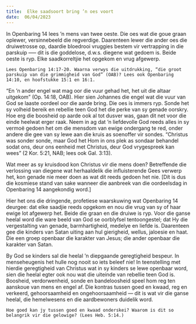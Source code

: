 ```yaml
---
title:  Elke saadsoort bring ’n oes voort
date:  06/04/2023
---
```


In Openbaring 14 lees ’n mens van twee oeste. Die oes wat die goue graan oplewer, versinnebeeld die regverdige. Daarenteen lewer die ander oes die druiwetrosse op, daardie bloedrooi vruggies bestem vir vertrapping in die parskuip –— dit is die goddelose, d.w.s. diegene wat gedoem is. Beide oeste is ryp. Elke saadkorreltjie het opgekom en vrug afgewerp.

`Lees Openbaring 14:17-20. Waarna verwys die uitdrukking, “die groot parskuip van die grimmigheid van God” (OAB)? Lees ook Openbaring 14:10, en hoofstukke 15:1 en 16:1.`

“En ’n ander engel wat mag oor die vuur gehad het, het uit die altaar uitgekom” (Op. 14:18, OAB). Hier sien Johannes die engel wat die vuur van God se laaste oordeel oor die aarde bring. Die oes is immers ryp. Sonde het sy volheid bereik en rebellie teen God het die perke van sy genade oorskry. Hoe erg die boosheid op aarde ook al tot dusver was, gaan dit net voor die einde heelwat erger raak. Neem in ag dat ’n liefdevolle God reeds alles in sy vermoë gedoen het om die mensdom van ewige ondergang te red, onder andere die gee van sy lewe aan die kruis as soenoffer vir sondes. “Christus was sonder sonde, maar God het Hom in ons plek as sondaar behandel sodat ons, deur ons eenheid met Christus, deur God vrygespreek kan wees” (2 Kor. 5:21, NAB; lees ook Gal. 3:13).

Wat meer as sy kruisdood kon Christus vir die mens doen? Betreffende die verlossing van diegene wat herhaaldelik die influisterende Gees verwerp het, kon genade nie meer doen as wat dit reeds gedoen het nie. [Dít is dus die kosmiese stand van sake wanneer die aanbreek van die oordeelsdag in Openbaring 14 aangekondig word.]

Hier het ons die dringende, profetiese waarskuwing wat Openbaring 14 deurgee: dat elke saadjie reeds opgekom en nou die vrug van sy of haar ewige lot afgewerp het. Beide die graan en die druiwe is ryp. Voor die ganse heelal word die ware beeld van God se oorblyfsel tentoongestel; dat Hy die vergestalting van genade, barmhartigheid, medelye en liefde is. Daarenteen gee die kinders van Satan uiting aan hul gierigheid, wellus, jaloesie en haat. Die een groep openbaar die karakter van Jesus;  die ander openbaar die karakter van Satan.

By God se kinders sal die heelal ’n diepgaande geregtigheid bespeur. In menseheugenis het hulle nog nooit so iets beleef nie! In teenstelling met hierdie geregtigheid van Christus wat in sy kinders se lewe openbaar word, sien die heelal egter ook nou wat die uiteinde van rebellie teen God is. Boosheid, verdorwenheid, sonde en bandeloosheid speel hom reg ten aanskoue van mens en engel af. Die kontras tussen goed en kwaad, reg en verkeerd, gehoorsaamheid en ongehoorsaamheid — dit is wat vir die ganse heelal, die hemelwesens en die aardbewoners duidelik word.

`Hoe goed kan jy tussen goed en kwaad onderskei? Waarom is dit so belangrik vir die gelowige? (Lees Heb. 5:14.)`